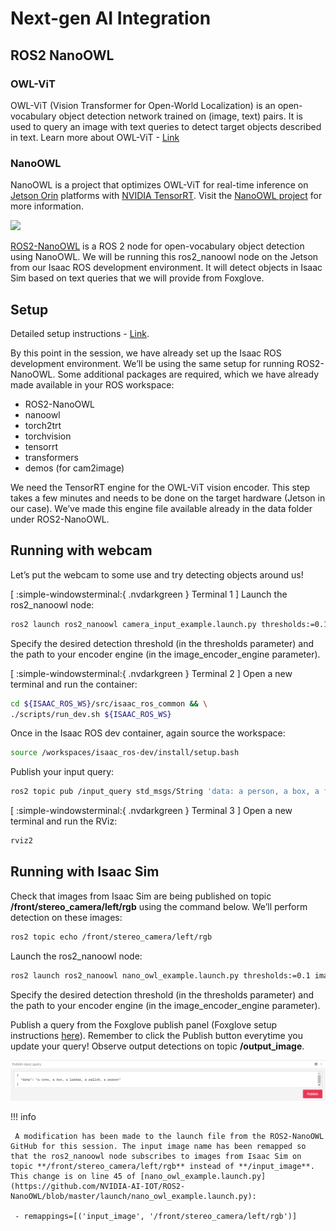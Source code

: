# Next-gen AI Integration

## ROS2 NanoOWL

### OWL-ViT
OWL-ViT (Vision Transformer for Open-World Localization) is an open-vocabulary object detection network trained on (image, text) pairs. It is used to query an image with text queries to detect target objects described in text. Learn more about OWL-ViT - [Link](https://huggingface.co/docs/transformers/model_doc/owlvit)

### NanoOWL
NanoOWL is a project that optimizes OWL-ViT for real-time inference on [Jetson Orin](https://store.nvidia.com/en-us/jetson/store) platforms with [NVIDIA TensorRT](https://developer.nvidia.com/tensorrt). Visit the [NanoOWL project](https://github.com/NVIDIA-AI-IOT/nanoowl) for more information.

![](https://github.com/NVIDIA-AI-IOT/nanoowl/blob/main/assets/jetson_person_2x.gif?raw=true)

[ROS2-NanoOWL](https://github.com/NVIDIA-AI-IOT/ROS2-NanoOWL) is a ROS 2 node for open-vocabulary object detection using NanoOWL. We will be running this ros2_nanoowl node on the Jetson from our Isaac ROS development environment. It will detect objects in Isaac Sim based on text queries that we will provide from Foxglove. 

## Setup
Detailed setup instructions - [Link](https://github.com/NVIDIA-AI-IOT/ROS2-NanoOWL/tree/master?tab=readme-ov-file#setup).

By this point in the session, we have already set up the Isaac ROS development environment. We’ll be using the same setup for running ROS2-NanoOWL. Some additional packages are required, which we have already made available in your ROS workspace:

- ROS2-NanoOWL
- nanoowl
- torch2trt
- torchvision
- tensorrt
- transformers
- demos (for cam2image)

We need the TensorRT engine for the OWL-ViT vision encoder. This step takes a few minutes and needs to be done on the target hardware (Jetson in our case). We’ve made this engine file available already in the data folder under ROS2-NanoOWL.

## Running with webcam
Let’s put the webcam to some use and try detecting objects around us! 

[ :simple-windowsterminal:{ .nvdarkgreen } Terminal 1 ] Launch the ros2_nanoowl node:
```bash
ros2 launch ros2_nanoowl camera_input_example.launch.py thresholds:=0.1 image_encoder_engine:='src/ROS2-NanoOWL/data/owl_image_encoder_patch32.engine'
```
Specify the desired detection threshold (in the thresholds parameter) and the path to your encoder engine (in the image_encoder_engine parameter).

[ :simple-windowsterminal:{ .nvdarkgreen } Terminal 2 ] Open a new terminal and run the container:
```bash
cd ${ISAAC_ROS_WS}/src/isaac_ros_common && \
./scripts/run_dev.sh ${ISAAC_ROS_WS}
```
Once in the Isaac ROS dev container, again source the workspace:

```bash
source /workspaces/isaac_ros-dev/install/setup.bash
```
Publish your input query:
```bash
ros2 topic pub /input_query std_msgs/String 'data: a person, a box, a forklift'
```

[ :simple-windowsterminal:{ .nvdarkgreen } Terminal 3 ] Open a new terminal and run the RViz:
```bash
rviz2
```
<!-- Publish a query from the Foxglove publish panel (Foxglove setup instructions [here](https://jetson.gitlab-master-pages.nvidia.com/isaac-sim-jetson-hil-course-doc/setup_pc.html)). Remember to click the Publish button everytime you update your query! Observe output detections on topic **/output_image**. 

![alt text](images/Foxglove-publish-panel.png) -->

## Running with Isaac Sim
Check that images from Isaac Sim are being published on topic **/front/stereo_camera/left/rgb** using the command below. We’ll perform detection on these images:
```bash
ros2 topic echo /front/stereo_camera/left/rgb
```

Launch the ros2_nanoowl node:
```bash
ros2 launch ros2_nanoowl nano_owl_example.launch.py thresholds:=0.1 image_encoder_engine:='src/ROS2-NanoOWL/data/owl_image_encoder_patch32.engine'
```

Specify the desired detection threshold (in the thresholds parameter) and the path to your encoder engine (in the image_encoder_engine parameter).

Publish a query from the Foxglove publish panel (Foxglove setup instructions [here](https://jetson.gitlab-master-pages.nvidia.com/isaac-sim-jetson-hil-course-doc/setup_pc.html)). Remember to click the Publish button everytime you update your query! Observe output detections on topic **/output_image**. 

![alt text](images/Foxglove-publish-panel.png)

!!! info

     A modification has been made to the launch file from the ROS2-NanoOWL GitHub for this session. The input image name has been remapped so that the ros2_nanoowl node subscribes to images from Isaac Sim on topic **/front/stereo_camera/left/rgb** instead of **/input_image**. This change is on line 45 of [nano_owl_example.launch.py](https://github.com/NVIDIA-AI-IOT/ROS2-NanoOWL/blob/master/launch/nano_owl_example.launch.py):
     
     - remappings=[('input_image', '/front/stereo_camera/left/rgb')]
 